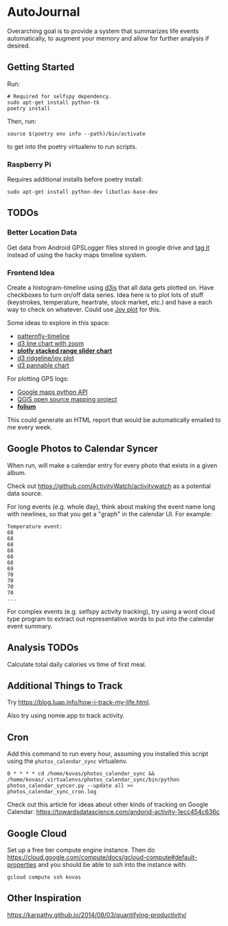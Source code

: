 # AutoJournal

Overarching goal is to provide a system that summarizes life events
automatically, to augment your memory and allow for further analysis if
desired.

## Getting Started

Run:

```
# Required for selfspy dependency.
sudo apt-get install python-tk
poetry install
```

Then, run:

```
source $(poetry env info --path)/bin/activate
```

to get into the poetry virtualenv to run scripts.

### Raspberry Pi

Requires additional installs before poetry install:

```
sudo apt-get install python-dev libatlas-base-dev
```

## TODOs

### Better Location Data

Get data from Android GPSLogger files stored in google drive and [tag
it](https://stackoverflow.com/questions/3513134/how-to-reverse-geocode-without-google)
instead of using the hacky maps timeline system.

### Frontend Idea

Create a histogram-timeline using
[d3js](https://www.d3-graph-gallery.com/graph/density_basic.html) that all data
gets plotted on.  Have checkboxes to turn on/off data series.  Idea here is to
plot lots of stuff (keystrokes, temperature, heartrate, stock market, etc.) and
have a each way to check on whatever.  Could use [Joy
plot](http://datavizcatalogue.com/blog/area-graphs/) for this.

Some ideas to explore in this space:

 - [patternfly-timeline](https://github.com/patternfly/patternfly-timeline)
 - [d3 line chart with zoom](https://www.d3-graph-gallery.com/graph/line_brushZoom.html)
 - **[plotly stacked range slider chart](https://plotly.com/python/range-slider/)**
 - [d3 ridgeline/joy plot](https://www.d3-graph-gallery.com/graph/ridgeline_basic.html)
 - [d3 pannable chart](https://observablehq.com/@d3/pannable-chart)

For plotting GPS logs:

 - [Google maps python API](https://github.com/googlemaps/google-maps-services-python)
 - [QGIS open source mapping project](https://qgis.org/en/site/about/index.html)
 - **[folium](https://github.com/python-visualization/folium)**

This could generate an HTML report that would be automatically emailed to me
every week.

## Google Photos to Calendar Syncer

When run, will make a calendar entry for every photo that exists in a given
album.

Check out https://github.com/ActivityWatch/activitywatch as a potential data
source.

For long events (e.g. whole day), think about making the event name long with
newlines, so that you get a "graph" in the calendar UI.  For example:

```
Temperature event:
68
68
68
68
68
68
69
70
70
70
70
...
```

For complex events (e.g. selfspy activity tracking), try using a word cloud
type program to extract out representative words to put into the calendar event
summary.

## Analysis TODOs

Calculate total daily calories vs time of first meal.

## Additional Things to Track

Try https://blog.luap.info/how-i-track-my-life.html.

Also try using nomie.app to track activity.

## Cron

Add this command to run every hour, assuming you installed this script
using the `photos_calendar_sync` virtualenv.

```
0 * * * * cd /home/kovas/photos_calendar_sync && /home/kovas/.virtualenvs/photos_calendar_sync/bin/python photos_calendar_syncer.py --update all >> photos_calendar_sync_cron.log
```

Check out this article for ideas about other kinds of tracking on Google Calendar: https://towardsdatascience.com/andorid-activity-1ecc454c636c

## Google Cloud

Set up a free tier compute engine instance.  Then do
https://cloud.google.com/compute/docs/gcloud-compute#default-properties and you
should be able to ssh into the instance with:

```
gcloud compute ssh kovas
```

## Other Inspiration

https://karpathy.github.io/2014/08/03/quantifying-productivity/
